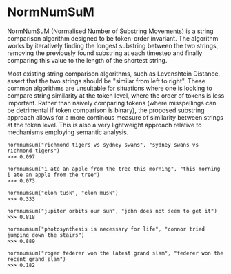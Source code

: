 # NormNumSuM
NormNumSuM (Normalised Number of Substring Movements) is a string comparison algorithm designed to be token-order invariant. The algorithm works by iteratively finding the longest substring between the two strings, removing the previously found substring at each timestep and finally comparing this value to the length of the shortest string.

Most existing string comparison algorithms, such as Levenshtein Distance, assert that the two strings should be "similar from left to right". These common algorithms are unsuitable for situations where one is looking to compare string similarity at the token level, where the order of tokens is less important. Rather than naively comparing tokens (where misspellings can be detrimental if token comparison is binary), the proposed substring approach allows for a more continous measure of similarity between strings at the token level. This is also a very lightweight approach relative to mechanisms employing semantic analysis.


```
normnumsum("richmond tigers vs sydney swans", "sydney swans vs richmond tigers")
>>> 0.097

normnumsum("i ate an apple from the tree this morning", "this morning i ate an apple from the tree")
>>> 0.073

normnumsum("elon tusk", "elon musk")
>>> 0.333

normnumsum("jupiter orbits our sun", "john does not seem to get it")
>>> 0.818

normnumsum("photosynthesis is necessary for life", "connor tried jumping down the stairs")
>>> 0.889

normnumsum("roger federer won the latest grand slam", "federer won the recent grand slam")
>>> 0.182
```
